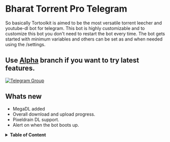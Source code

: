 # Bharat Torrent Pro Telegram
So basically Tortoolkit is aimed to be the most versatile torrent leecher and youtube-dl bot for telegram. This bot is highly customizable and to customize this bot you don't need to restart the bot every time. 
The bot gets started with minimum variables and others can be set as and when needed using the /settings.

## Use [Alpha](https://github.com/hey-adithya/Bharat-Leech-Bot/alpha) branch if you want to try latest features.

[![Telegram Group](https://img.icons8.com/fluent/48/000000/telegram-app.png)](https://t.me/BharatTorrentPro)

## Whats new
- MegaDL added
- Overall download and upload progress.
- Pixeldrain DL support.
- Alert on when the bot boots up.

<details>

  <summary><b>Table of Content</b></summary>

  <br/>
	
  - [![FEATURES](https://telegra.ph/file/fb2bcd6d847ee077a7920.png)](#features)    • [![TEST THE BOT](https://telegra.ph/file/c40ca230966595a82938e.png)](https://t.me/BharatTorrentProBot)    • [![DEPLOYMENT METHODS](https://telegra.ph/file/cbf3ee0487f99986b6818.png)](#deployment)    • [![Heroku](https://telegra.ph/file/e84cede89ccdc7c470690.png)](#heroku)    • [![Zeet](https://telegra.ph/file/dd8379fb023fc9fe9d763.png)](#zeet)    • [![VPS DEPLOYMENT USING DOCKER](https://telegra.ph/file/246af5743da2f792b34a7.png)](#vps-deployment-docker)    • [![VPS DEPLOYMENT WITHOUT DOCKER](https://telegra.ph/file/0d520b613134bd20881b8.png)](#vps-deployment-without-docker)


<details>

  <summary><b>Features</b></summary>

  <br/> 
	
Following are some awesome features offered by this bot:-
- Using the best torrent client to deal with torrent : [qBittorrent](https://github.com/qbittorrent/qBittorrent)
- Customised QBT engine with Custom Trackers
- You can choose which files you want to download from the torrent.
- A glorious settings menu from you can control the bot.
- If the bot is in the group, the users have their own settings like:
  - Permanent thumbnail support.
  - Users can choose if they want a file or video.
  - Load in their own rclone config so that the torrent/direct link is uploaded to their drive. (Work in Progress)
- Extraction of ZIP, TAR, ISO, RAR wih and without password. If you chose to extarct the archive and you enter the password wrong it will prompt you to enter the password upto 3 times after that zip will be uploaded as it is.
- G Drive Index support.
- Admins can put hard limits on the max torrent size and max youtube playlist size.
- Aria2 for direct links download.
- Upload to gdrive by using RCLONE.
  - You can load multiple drives in the conf and can switch on fly using the settings.
- Sorted YTDL download menu.
- Zip and upload also available.
- Get the server status.
- InstaDL support
- Browse the settings menu and try stuff. ;)

# Deployment

## ***Heroku***
	
## For Heroku users New repo will come after Yash Khadse Is Free and Available .. (But This repo will work on heroku)
[[!Deploy](https://telegra.ph/file/e7d224c45cf1d106a28fa.png)](heroku-deployment.md)

## ***Zeet***
According to me, this platform provides resources that are enough for a genuine user and by default prevents Abuse:
Click the logo to see the video guide to see how to deploy. The web is not yet available but soon will be available on Zeet.

### [![Deploy](https://telegra.ph/file/a81a05cc874e8636ddb86.png)](https://youtu.be/WWi9JWDzXSw)

## ***VPS Deployment Docker***
ExecVarsSample.py location:- `tortoolkit/consts/ExecVarsSample.py`

### [![YouTube](https://img.icons8.com/fluent/48/000000/youtube.png)](https://youtu.be/c8_TU1sPK08)


Steps:-
1. You should install docker first :- [How to Install Docker](https://docs.docker.com/engine/install/)

2. Clone the repo and edit ExecVarsSample.py 
   1. While editing Change 
      1. `API_HASH`
      2. `API_ID`
      3. `BOT_TOKEN`
      4. `ALD_USR`
      5. `BASE_URL_OF_BOT`
      6. `Uncomment the below DATABASE_URL and comment out the above DATABASE_URL`
      7. Also if the given procedure dosent work then set  `IS_VPS` to True and if you want to change the port when IS_VPS is true then change `SERVPORT` to your desired port number. (Note this should be used as backup)

3. After that execute these commands in root of the repo where tortoolkit folder is located.
    1. `apt install docker-compose`
    2. `docker-compose up`

4. If you edit a file like ExecVarsSample.py in future just run below commands
    1. `docker-compose build`
    2. `docker-compose up`

### ***VPS Deployment Without Docker***
### [![YouTube](https://img.icons8.com/fluent/48/000000/youtube.png)](https://youtu.be/HYjG4-VfxXs)

1. Run the following commands. (Following commands can be used to setup the vps from scratch)
   
    1. `git clone https://github.com/yash-dk/TorToolkit-Telegram.git`
    2. `sudo apt update`
    3. `sudo apt install -y python3.8`
    4. `sudo apt install -y python3-venv`
    5. `python3 -m venv venv`
    6. `source venv/bin/activate`
    7. `cd TorToolkit-Telegram`
    8. `pip install -r requirements.txt`
	9. `sudo apt install -y postgresql postgresql-contrib`
	10. `apt -qq install -y curl git wget python3 python3-pip aria2 ffmpeg mediainfo unzip p7zip-full p7zip-rar`
	11. `curl https://rclone.org/install.sh | bash`
	12. `apt-get install -y software-properties-common`
	13. `apt-get -y update`
	14. `add-apt-repository -y ppa:qbittorrent-team/qbittorrent-stable`
	15. `apt install -y qbittorrent-nox`
2. After that setup the database:- Remember the 'your-pass' that you enter below
    1. `sudo -u postgres bash`
    2. `createdb tortk`
    3. `psql`
    4. `ALTER USER postgres with password 'your-pass';`
    5. `exit`
    6. `exit`

3. After that setup the Variables.

	Assuming that you are in the directory where you clonned the repo
	   
    1. `cd TorToolkit-Telegram/tortoolkit/consts`
	2. `nano ExecVarsSample.py`
    3. Change the following:-
       1.  `API_HASH`
       2.  `API_ID`
       3.  `BOT_TOKEN`
       4.  `ALD_USR`
       5.  `BASE_URL_OF_BOT`
       6.  Change `DATABASE_URL = "dbname=tortk user=postgres password=your-pass host=127.0.0.1 port=5432"`

           Enter the password in the above string.
       7.  After that run (You can use any port for the web interface here i am using 80).
           Each time before starting the bot export the port Number

           `export PORT=80`

4. And finally run this in clonned folder.
    1. `chmod 777 start.sh`
    2. `./start.sh`

## Variables
- `IS_VPS`
    - Values :- `False`/`True`
    - Default Value :- `False`
    - Use :- Only set to True if you get errors regarding web server in VPS deployment. Only use as backup.

<details>

  <summary>Compulsory Vars</summary>

  <br/> 

- `API_HASH`
  - Values :- Valid API HASH obtained from Telegram.
  - Default Value :- `""`
  - Use :- To connect to Telegram.

- `API_ID`
  - Values :- Valid API ID obtained from Telegram.
  - Default Value :- `0`
  - Use :- To connect to Telegram.

- `BOT_TOKEN`
  - Values :- Valid BOT TOKEN Obtained from Botfather.
  - Default Value :- `""`
  - Use :- To connect to Telegram as BOT.

- `BASE_URL_OF_BOT`
  - Values :- Valid BASE URL of where the bot is deploy. Ip/domain of your bot like "http://myip" or if oy have chosen other port then 80 then "http://myip:port". No slash at the end.
  - Default Value :- `""`
  - Use :- This is used for file selection of the torrent.

- `ALD_USR`
  - Values :- It is a list of IDs of all the allowed groups and useres who can use this bot in private. 
    - To supply multiple IDs in ExecVarsSample.py seperate by comma ','. 
    - To supply multiple IDs from Environemnt variable seperate by spaces.
  - Default Value :- `[]` 
  - Use :- Users and groups with ids here can use the bot.

- `DATABASE_URL` = 
  - Values :- Postgres database URL. Just replace your credentials from below. OR directly Paste the URI you obtained from a database hosting or somewhere else.
  - Default Value :- `dbname=tortk user=postgres password=your-pass host=127.0.0.1 port=5432`
  - Use :- Used to connect to DB. DB is used for many stuff in this bot. 

- `OWNER_ID` = 
  - Values :- Owner's ID
  - Default Value :- `0`
  - Use :- Used to restrict use of certain stuff to owner only. 
### ***Optional Vars***
- `GD_INDEX_URL`
  - Values :- Base URL of the index that you are using. (Now that you should include the directory also in URL if you have set `RCLONE_BASE_DIR`). (Dosen't matter if a slash is at the end or not)
  - Default Value :- `False`
  - Use :- Provides an addition Index link for Google Drive Upload.

- `EDIT_SLEEP_SECS`
  - Values :- Seconds to Sleep before edits. Recommended is 40. (If you are using the bot for your own you can try 10 if you get FloodWait Error in LOGS then increase the value) [Can be set from settings menu]
  - Default Value :- `40`
  - Use :- The bot will update the progress regulary after these number of seconds.

- `TG_UP_LIMIT`
  - Values :- Telegram Upload limit in bytes. (you can set max `2147483648` which is ~2GB) [Can be set from settings menu]
  - Default Value :- `1700000000`
  - Use :- The bot will use this value to automatically slice the file bigger that this size into small parts to upload to Telegram.

- `FORCE_DOCUMENTS`
  - Values :- `True`/`False` [Can be set from settings menu]
  - Default Value :- `False`
  - Use :- Should all the upload to telegram be forced as documents or not.

- `COMPLETED_STR`
  - Values :- Any character [Only 1 character] [Can be set from settings menu]
  - Default Value :- `▰`
  - Use :- Character used to denote completed progress in the progress bar. 


- `REMAINING_STR`
  - Values :- Any character [Only 1 character] [Can be set from settings menu]
  - Default Value :- `▱`
  - Use :- Character used to denote remaining progress in the progress bar. 

- `RCLONE_BASE_DIR`
  - Values :- Rclone Base Directory to where stuff should be clonned inside your drive. [Cannot be configured from settings]
  - Default Value :- `"/"`
  - Use :- The bot will upload all the files to that folder in the drive.

- `LEECH_ENABLED`
  - Values :- `True`/`False` [Can be set from settings under control action]
  - Default Value :- `True`
  - Use :- Upload to telegram should be enabled or not.

- `RCLONE_ENABLED`
  - Values :- `True`/`False` [Can be set from settings under control action]
  - Default Value :- `False`
  - Use :- Upload to rclone should be enabled or not.


- `DEFAULT_TIMEOUT`
  - Values :- `"leech"`/`"rclone"`
  - Default Value :- `"leech"`
  - Use :- Default destination (rclone or leech) to choose if the user fails to choose upload destination in 60 seconds.

- `RCLONE_CONFIG`
  - Values :- Path to the RCLONE.conf file [IT IS RECOMMENDED TO SET THIS FROM SETTINGS MENU]
  - Default Value :- `False`
  - Use :- Rclone file path.

- `DEF_RCLONE_DRIVE`
  - Values :- Default Rclone drive from the config file. This is the heading of a config from the file. [IT IS RECOMMENDED TO SET THIS FROM SETTINGS MENU]
  - Default Value :- `""`
  - Use :- Name of the config in the conf file to refer to.

- `MAX_YTPLAYLIST_SIZE`
  - Values :- Max size of a playlist that is allowed (Number of videos) [Can be set from settings menu]
  - Default Value :- `20` 
  - Use :- Stops the user from downloading big playlists.

- `MAX_TORRENT_SIZE`
  - Values :- Max torrent size in GBs that is allowed. [Can be set from settings menu]
  - Default Value :- `10`
  - Use :- Stops the user from downloading big torrents.

- `USER_CAP_ENABLE` : Work in progress
- `USER_CAP_LIMIT` : Work in progress

- `QBitTorrent Configurations`
  - To modify QBT engine Preferences ... Please check `qBittorrent.conf` in root of the repo..
  - To modify Trackers for QBT ... Please check `start.sh` file in root of the repo.. or [click](https://github.com/hey-adithya/BharatTorrentPro-/blob/master/start.sh#L2) to see.



## **Rest Variables are not to be changed**


<details>

  <summary><b>Bot Commands:</b></summary>

  <br/>

    leech - To Leech a torrent or download a direct link
    ytdl - Donwload YouTube Video
    pytdl - Download YouTube Playlist
    about - About the bot
    ustatus -  To See Your Active Tasks
    status - Status of all the downloads
    server - Get server status
    usettings - User Settings (private also)
    instadl - Instagram Post/Reel/IGTV download
    setthumb - Set the thumbnail
    clearthumb - Clear the thumbnail
    speedtest - Testing internet speed host
    settings - Settings of the bot ⚠️ Admin Only
    pauseall - Pause all torrents⚠️ Admin Only
    resumeall - Resume all torrents⚠️ Admin Only
    purge - Delete all torrents ⚠️ Admin Only
    getlogs - Get the robot logs ⚠️ Admin Only
     

<details>

  <summary><b>Credits:</b></summary>

  <br/> 

[Hey-Adithya](https://github.com/hey-adithya) for coordinator

[Yash-DK](https://github.com/yash-dk) Owner of TorToolkit Repository

[AmirulAndalib](https://github.com/AmirulAndalib) for modding

[Lonami](https://github.com/LonamiWebs/Telethon/) for awesome Telethon

[All the Libraries owner](https://github.com/yash-dk/TorToolkit-Telegram/blob/master/requirements.txt)
